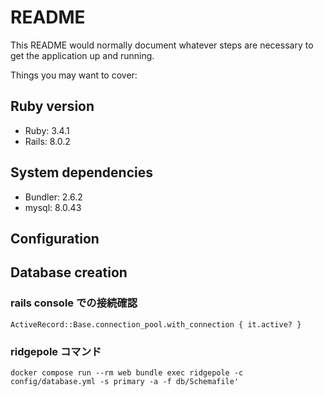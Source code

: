 # README

This README would normally document whatever steps are necessary to get the
application up and running.

Things you may want to cover:

## Ruby version
* Ruby: 3.4.1
* Rails: 8.0.2
## System dependencies
  * Bundler: 2.6.2
  * mysql: 8.0.43
## Configuration

## Database creation
### rails console での接続確認
`ActiveRecord::Base.connection_pool.with_connection { it.active? }`

### ridgepole コマンド
`docker compose run --rm web bundle exec ridgepole -c config/database.yml -s primary -a -f db/Schemafile'`


